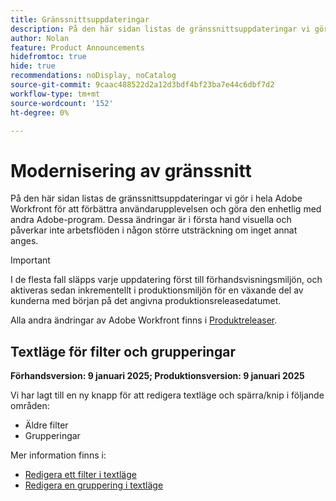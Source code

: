 ```yaml
---
title: Gränssnittsuppdateringar
description: På den här sidan listas de gränssnittsuppdateringar vi gör i hela Adobe Workfront för att förbättra användarupplevelsen och göra den enhetlig med andra Adobe-program.
author: Nolan
feature: Product Announcements
hidefromtoc: true
hide: true
recommendations: noDisplay, noCatalog
source-git-commit: 9caac488522d2a12d3bdf4bf23ba7e44c6dbf7d2
workflow-type: tm+mt
source-wordcount: '152'
ht-degree: 0%

---
```


# Modernisering av gränssnitt

På den här sidan listas de gränssnittsuppdateringar vi gör i hela Adobe Workfront för att förbättra användarupplevelsen och göra den enhetlig med andra Adobe-program. Dessa ändringar är i första hand visuella och påverkar inte arbetsflöden i någon större utsträckning om inget annat anges.

>[!IMPORTANT]
>
>I de flesta fall släpps varje uppdatering först till förhandsvisningsmiljön, och aktiveras sedan inkrementellt i produktionsmiljön för en växande del av kunderna med början på det angivna produktionsreleasedatumet.

Alla andra ändringar av Adobe Workfront finns i [Produktreleaser](/help/quicksilver/product-announcements/product-releases/product-releases.md).

## Textläge för filter och grupperingar

**Förhandsversion: 9 januari 2025; Produktionsversion: 9 januari 2025**

Vi har lagt till en ny knapp för att redigera textläge och spärra/knip i följande områden:

* Äldre filter
* Grupperingar

Mer information finns i:

* [Redigera ett filter i textläge](/help/quicksilver/reports-and-dashboards/reports/text-mode/edit-text-mode-in-filter.md)
* [Redigera en gruppering i textläge](/help/quicksilver/reports-and-dashboards/reports/text-mode/edit-text-mode-in-grouping.md)
